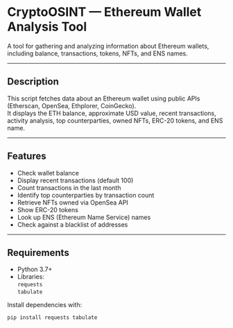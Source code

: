 # CryptoOSINT — Ethereum Wallet Analysis Tool

A tool for gathering and analyzing information about Ethereum wallets, including balance, transactions, tokens, NFTs, and ENS names.

---

## Description

This script fetches data about an Ethereum wallet using public APIs (Etherscan, OpenSea, Ethplorer, CoinGecko).  
It displays the ETH balance, approximate USD value, recent transactions, activity analysis, top counterparties, owned NFTs, ERC-20 tokens, and ENS name.

---

## Features

- Check wallet balance
- Display recent transactions (default 100)
- Count transactions in the last month
- Identify top counterparties by transaction count
- Retrieve NFTs owned via OpenSea API
- Show ERC-20 tokens
- Look up ENS (Ethereum Name Service) names
- Check against a blacklist of addresses

---

## Requirements

- Python 3.7+
- Libraries:  
  `requests`  
  `tabulate`

Install dependencies with:

```bash
pip install requests tabulate
